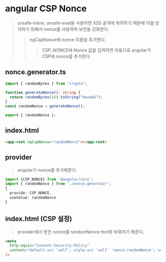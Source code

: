 # angular CSP Nonce

> unsafe-inline, unsafe-eval을 사용하면 XSS 공격에 취약하기 때문에 이를 방지하기 위해서 nonce를 사용하여 보안을 강화한다.
>
> > ngCspNonce에 nonce 이름을 추가한다.
> >
> > > CSP_NONCE에 Nonce 값을 입력하면 자동으로 angular가 CSP에 nonce를 추가한다.

## nonce.generator.ts

```ts
import { randomBytes } from "crypto";

function generateNonce(): string {
  return randomBytes(16).toString("base64");
}
const randomNonce = generateNonce();

export { randomNonce };
```

## index.html

```html
<app-root ngCspNonce="randomNonce"></app-root>
```

## provider

> angular가 nonce를 추가해준다.

```ts
import {CSP_NONCE} from '@angular/core';
import { randomNonce } from './nonce.generator';
{
  provide: CSP_NONCE,
  useValue: randomNonce
}
```

## index.html (CSP 설정)

> provider에서 받은 nonce를 randomNonce text와 바꿔치기 해준다.

```html
<meta
  http-equiv="Content-Security-Policy"
  content="default-src 'self'; style-src 'self' 'nonce-randomNonce'; script-src 'self' 'nonce-randomNonce';"
/>
```
